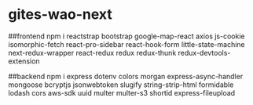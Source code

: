 # gites-wao-next

##frontend
npm i reactstrap bootstrap google-map-react axios js-cookie isomorphic-fetch react-pro-sidebar react-hook-form little-state-machine next-redux-wrapper react-redux redux redux-thunk redux-devtools-extension

##backend
npm i express dotenv colors morgan express-async-handler mongoose bcryptjs jsonwebtoken slugify string-strip-html formidable lodash cors aws-sdk uuid multer multer-s3 shortid express-fileupload
